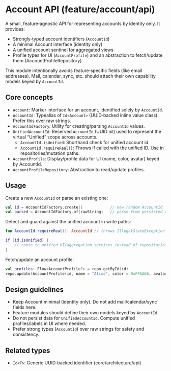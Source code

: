 # Account API (feature/account/api)

A small, feature‑agnostic API for representing accounts by identity only. It provides:

- Strongly‑typed account identifiers (`AccountId`)
- A minimal Account interface (identity only)
- A unified account sentinel for aggregated views
- Profile types for UI (`AccountProfile`) and an abstraction to fetch/update them (AccountProfileRepository)

This module intentionally avoids feature‑specific fields (like email addresses). Mail, calendar, sync, etc. should
attach their own capability models keyed by `AccountId`.

## Core concepts

- `Account`: Marker interface for an account, identified solely by `AccountId`.
- `AccountId`: Typealias of `Id<Account>` (UUID‑backed inline value class). Prefer this over raw strings.
- `AccountIdFactory`: Utility for creating/parsing `AccountId` values.
- `UnifiedAccountId`: Reserved `AccountId` (UUID nil) used to represent the virtual “Unified” scope across accounts.
  - `AccountId.isUnified`: Shorthand check for unified account id.
  - `AccountId.requireReal()`: Throws if called with the unified ID. Use in repositories/mutation paths.
- `AccountProfile`: Display/profile data for UI (name, color, avatar) keyed by AccountId.
- `AccountProfileRepository`: Abstraction to read/update profiles.

## Usage

Create a new `AccountId` or parse an existing one:

```kotlin
val id = AccountIdFactory.create()            // new random AccountId
val parsed = AccountIdFactory.of(rawString)   // parse from persisted value
```

Detect and guard against the unified account in write paths:

```kotlin
fun AccountId.requireReal(): AccountId // throws IllegalStateException for unified

if (id.isUnified) {
    // route to unified UI/aggregation services instead of repositories
}
```

Fetch/update an account profile:

```kotlin
val profiles: Flow<AccountProfile?> = repo.getById(id)
repo.update(AccountProfile(id, name = "Alice", color = 0xFFAA66, avatar = AccountAvatar.Monogram(value = "A")))
```

## Design guidelines

- Keep Account minimal (identity only). Do not add mail/calendar/sync fields here.
- Feature modules should define their own models keyed by `AccountId`.
- Do not persist data for `UnifiedAccountId`. Compute unified profiles/labels in UI where needed.
- Prefer strong types (`AccountId`) over raw strings for safety and consistency.

## Related types

- `Id<T>`: Generic UUID‑backed identifier (core/architecture/api)

